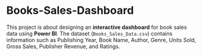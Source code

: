 # Books-Sales-Dashboard
This project is about designing an **interactive dashboard** for book sales data using **Power BI**.   The dataset (`Books_Sales_Data.csv`) contains information such as Publishing Year, Book Name, Author, Genre, Units Sold, Gross Sales, Publisher Revenue, and Ratings. 
